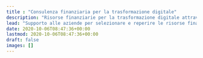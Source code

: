 ```yaml
---
title : "Consulenza finanziaria per la trasformazione digitale"
description: "Risorse finanziarie per la trasformazione digitale attraverso finanziamenti a fondo perduto, tassi agevolati e capitali privati."
lead: "Supporto alle aziende per selezionare e reperire le risorse finanziarie adatte alla digitalizzazione dei processi e alla creazione di nuovi prodotti o servizi digitali"
date: 2020-10-06T08:47:36+00:00
lastmod: 2020-10-06T08:47:36+00:00
draft: false
images: []
---
```

